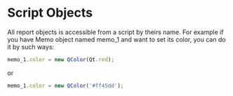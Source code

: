 Script Objects
=================

All report objects is accessible from a script by theirs name. For example if you have Memo object named memo_1 and want to set its color, you can do it by such ways:
```javascript
memo_1.color = new QColor(Qt.red);
```
or
```javascript
memo_1.color = new QColor('#ff45dd');
```
